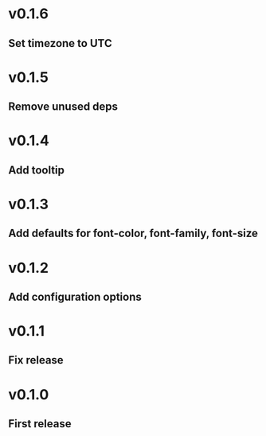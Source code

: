 # v0.1.6
## Set timezone to UTC

# v0.1.5
## Remove unused deps

# v0.1.4
## Add tooltip

# v0.1.3
## Add defaults for font-color, font-family, font-size

# v0.1.2
## Add configuration options

# v0.1.1
## Fix release

# v0.1.0
## First release
